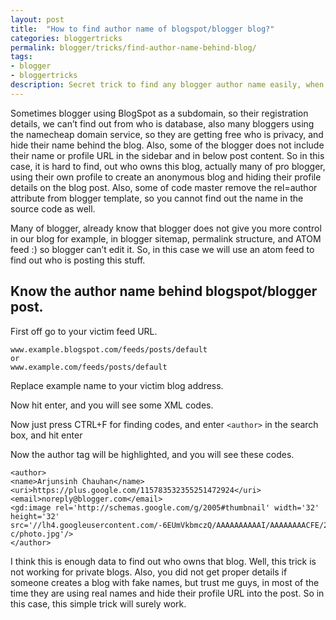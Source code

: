 ```yaml
---
layout: post
title:  "How to find author name of blogspot/blogger blog?"
categories: bloggertricks
permalink: blogger/tricks/find-author-name-behind-blog/
tags: 
- blogger
- bloggertricks
description: Secret trick to find any blogger author name easily, when they hide it's name in blog posts.
---
```


Sometimes blogger using BlogSpot as a subdomain, so their registration details, we can’t find out from who is database, also many bloggers using the namecheap domain service, so they are getting free who is privacy, and hide their name behind the blog. Also, some of the blogger does not include their name or profile URL in the sidebar and in below post content. So in this case, it is hard to find, out who owns this blog, actually many of pro blogger, using their own profile to create an anonymous blog and hiding their profile details on the blog post. Also, some of code master remove the rel=author attribute from blogger template, so you cannot find out the name in the source code as well.

Many of blogger, already know that blogger does not give you more control in our blog for example, in blogger sitemap, permalink structure, and ATOM feed :) so blogger can’t edit it. So, in this case we will use an atom feed to find out who is posting this stuff.


## Know the author name behind blogspot/blogger post. ##

First off go to your victim feed URL.

    www.example.blogspot.com/feeds/posts/default
    or
    www.example.com/feeds/posts/default

Replace example name to your victim blog address.

Now hit enter, and you will see some XML codes.

Now just press CTRL+F for finding codes, and enter `<author>` in the search box, and hit enter

Now the author tag will be highlighted, and you will see these codes.

    <author>
    <name>Arjunsinh Chauhan</name>
    <uri>https://plus.google.com/115783532355251472924</uri>
    <email>noreply@blogger.com</email>
    <gd:image rel='http://schemas.google.com/g/2005#thumbnail' width='32' height='32' src='//lh4.googleusercontent.com/-6EUmVkbmczQ/AAAAAAAAAAI/AAAAAAAACFE/2QJSzzNLiC0/s512-c/photo.jpg'/>
    </author>

I think this is enough data to find out who owns that blog. Well, this trick is not working for private blogs. Also, you did not get proper details if someone creates a blog with fake names, but trust me guys, in most of the time they are using real names and hide their profile URL into the post. So in this case, this simple trick will surely work.